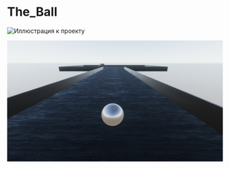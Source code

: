 # The_Ball

![Иллюстрация к проекту](https://github.com/jon/coolproject/raw/master/image/image.png)

![Скриншот первого уровня](https://github.com/DnK12/The_ball/raw/master/image/theBallScreenshot_1.png)
